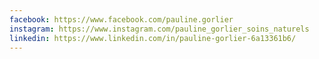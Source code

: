 ```yaml
---
facebook: https://www.facebook.com/pauline.gorlier
instagram: https://www.instagram.com/pauline_gorlier_soins_naturels
linkedin: https://www.linkedin.com/in/pauline-gorlier-6a13361b6/
---
```

